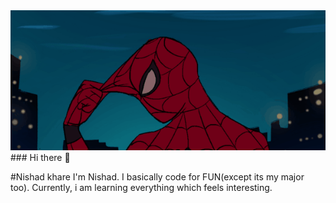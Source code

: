<img src="https://github.com/Nishad-007/Nishad-007/blob/main/gifntext-gif.gif">
### Hi there 👋

#Nishad khare
I'm Nishad. I basically code for FUN(except its my major too). Currently, i am learning everything which feels interesting.
